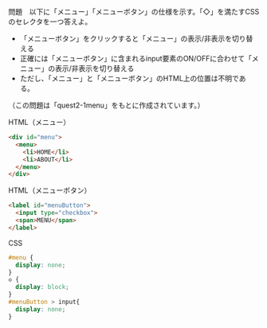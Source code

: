 問題　以下に「メニュー」「メニューボタン」の仕様を示す。「◇」を満たすCSSのセレクタを一つ答えよ。
  - 「メニューボタン」をクリックすると「メニュー」の表示/非表示を切り替える
  - 正確には「メニューボタン」に含まれるinput要素のON/OFFに合わせて「メニュー」の表示/非表示を切り替える
  - ただし、「メニュー」と「メニューボタン」のHTML上の位置は不明である。

（この問題は「quest2-1menu」をもとに作成されています。）

HTML（メニュー）
```html
<div id="menu">
  <menu>
    <li>HOME</li>
    <li>ABOUT</li>
  </menu>
</div>
```
HTML（メニューボタン）
```html
<label id="menuButton">
  <input type="checkbox">
  <span>MENU</span>
</label>
```
CSS
```css
#menu {
  display: none;
}
◇ {
  display: block;
}
#menuButton > input{
  display: none;
}
```

